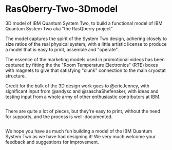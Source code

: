 # RasQberry-Two-3Dmodel
3D model of IBM Quantum System Two, to build a functional model of IBM Quantum System Two aka "the RasQberry project".

The model captures the spirit of the System Two design, adhering closely to size ratios of the real physical system, with a little artistic license to produce a model that is
easy to print, assemble and "operate".

The essence of the marketing models used in promotional videos has been captured by fitting the the "Room Temperature Electronics" (RTE) boxes with magnets to give that 
satisfying "clunk" connection to the main cryostat structure.

Credit for the bulk of the 3D design work goes to @ericJenney, with significant input from @andysc and @saschaShefenaker, with ideas and testing input from a whole army of other enthusiastic contributors at IBM.

<image>

There are quite a lot of pieces, but they're easy to print, without the need for supports, and the process is well-documented.

<image>

We hope you have as much fun building a model of the IBM Quantum System Two as we have had designing it! We very much welcome your feedback and suggestions for improvement.

